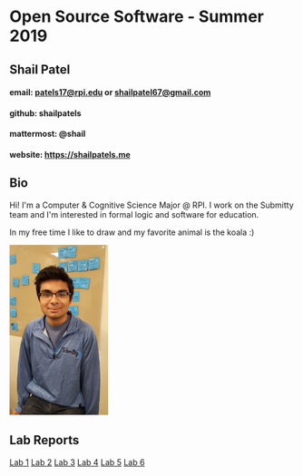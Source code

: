 # Open Source Software - Summer 2019
## Shail Patel

#### email: patels17@rpi.edu or shailpatel67@gmail.com
#### github: shailpatels
#### mattermost: @shail
#### website: https://shailpatels.me

## Bio
Hi! I'm a Computer & Cognitive Science Major @ RPI. I work
on the Submitty team and I'm interested in formal logic and
software for education. 

In my free time I like to draw and my favorite animal is the koala :)

<img src = "me.jpg" height="300" />

## Lab Reports
[Lab 1](labs/lab-01/report.md)
[Lab 2](labs/lab-02/Lab2.md)
[Lab 3](labs/lab-03/lab3.md)
[Lab 4](labs/lab-04/lab4.md)
[Lab 5](labs/lab-05/lab5.md)
[Lab 6](labs/lab-06/lab6.md)
